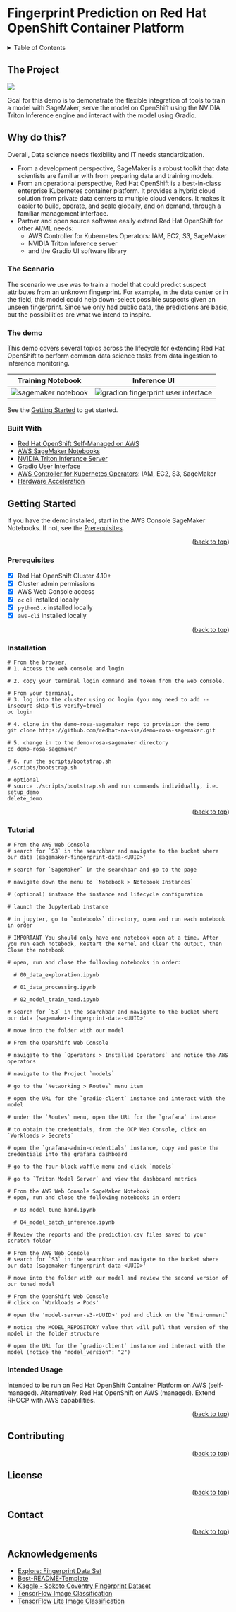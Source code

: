 # Fingerprint Prediction on Red Hat OpenShift Container Platform

<!-- Improved compatibility of back to top link: See: https://github.com/othneildrew/Best-README-Template/pull/73 -->
<a name="readme-top"></a>
<!--
*** Thank you for checking out this fingerprint prediction demonstration. If you have a suggestion
*** that would make this better, please fork the repo and create a pull request
*** or simply open an issue with the tag "enhancement".
*** Don't forget to give the project a star!
*** Thanks again! 
-->

<!-- TABLE OF CONTENTS -->
<details>
  <summary>Table of Contents</summary>
  <ol>
    <li>
      <a href="#about-the-project">About The Project</a>
      <ul>
        <li><a href="#about-the-model">About The Model</a></li>
        <li><a href="#built-with">Built With</a></li>
      </ul>
    </li>
    <li>
      <a href="#getting-started">Getting Started</a>
      <ul>
        <li><a href="#prerequisites">Prerequisites</a></li>
        <li><a href="#installation">Installation</a></li>
      </ul>
    </li>
    <li><a href="#usage">Usage</a></li>
    <li><a href="#roadmap">Roadmap</a></li>
    <li><a href="#contributing">Contributing</a></li>
    <li><a href="#license">License</a></li>
    <li><a href="#contact">Contact</a></li>
    <li><a href="#acknowledgments">Acknowledgments</a></li>
  </ol>
</details>

<!-- ABOUT THE PROJECT -->
## The Project

![](docs/ml-lifecycle-sm-ocp.png)

Goal for this demo is to demonstrate the flexible integration of tools to train a model with SageMaker, serve the model on OpenShift using the NVIDIA Triton Inference engine and interact with the model using Gradio.

## Why do this? 

Overall, Data science needs flexibility and IT needs standardization.
- From a development perspective, SageMaker is a robust toolkit that data scientists are familiar with from preparing data and training models.
- From an operational perspective, Red Hat OpenShift is a best-in-class enterprise Kubernetes container platform. It provides a hybrid cloud solution from private data centers to multiple cloud vendors. It makes it easier to build, operate, and scale globally, and on demand, through a familiar management interface.
- Partner and open source software easily extend Red Hat OpenShift for other AI/ML needs:
  - AWS Controller for Kubernetes Operators: IAM, EC2, S3, SageMaker
  - NVIDIA Triton Inference server
  - and the Gradio UI software library


### The Scenario

The scenario we use was to train a model that could predict suspect attributes from an unknown fingerprint.
For example, in the data center or in the field, this model could help down-select possible suspects given an unseen fingerprint.
Since we only had public data, the predictions are basic, but the possibilities are what we intend to inspire.

### The demo

This demo covers several topics across the lifecycle for extending Red Hat OpenShift to perform common
data science tasks from data ingestion to inference monitoring.

Training Notebook             |  Inference UI
:-------------------------:|:-------------------------:
![sagemaker notebook](docs/sagemaker-notebook.png) | ![gradion fingerprint user interface](docs/gradio-fingerprint-ui.png)

See the <a href="#getting-started">Getting Started</a> to get started.

### Built With

- [Red Hat OpenShift Self-Managed on AWS](https://www.redhat.com/en/resources/self-managed-openshift-sizing-subscription-guide)
- [AWS SageMaker Notebooks](https://aws.amazon.com/pm/sagemaker/)
- [NVIDIA Triton Inference Server](https://docs.nvidia.com/launchpad/ai/classification-openshift/latest/openshift-classification-triton-overview.html)
- [Gradio User Interface](https://gradio.app/)
- [AWS Controller for Kubernetes Operators](https://operatorhub.io/?provider=%5B%22Amazon%22%5D): IAM, EC2, S3, SageMaker
- [Hardware Acceleration](https://catalog.redhat.com/software/containers/nvidia/gpu-operator/5f9b0279ac3db90370a2128d)

<!-- GETTING STARTED -->
## Getting Started

If you have the demo installed, start in the AWS Console SageMaker Notebooks.
If not, see the <a href="#prerequisites">Prerequisites</a>.

<p align="right">(<a href="#readme-top">back to top</a>)</p>

### Prerequisites

- [x] Red Hat OpenShift Cluster 4.10+
- [x] Cluster admin permissions
- [x] AWS Web Console access
- [x] `oc` cli installed locally
- [x] `python3.x` installed locally
- [x] `aws-cli` installed locally

<p align="right">(<a href="#readme-top">back to top</a>)</p>

### Installation

```commandline
# From the browser,
# 1. Access the web console and login

# 2. copy your terminal login command and token from the web console.

# From your terminal,
# 3. log into the cluster using oc login (you may need to add --insecure-skip-tls-verify=true)
oc login

# 4. clone in the demo-rosa-sagemaker repo to provision the demo
git clone https://github.com/redhat-na-ssa/demo-rosa-sagemaker.git

# 5. change in to the demo-rosa-sagemaker directory
cd demo-rosa-sagemaker

# 6. run the scripts/bootstrap.sh 
./scripts/bootstrap.sh

# optional
# source ./scripts/bootstrap.sh and run commands individually, i.e.
setup_demo
delete_demo
```

<p align="right">(<a href="#readme-top">back to top</a>)</p>

<!-- USAGE EXAMPLES -->

### Tutorial

```commandline
# From the AWS Web Console
# search for `S3` in the searchbar and navigate to the bucket where our data (sagemaker-fingerprint-data-<UUID>'

# search for `SageMaker` in the searchbar and go to the page

# navigate down the menu to `Notebook > Notebook Instances`

# (optional) instance the instance and lifecycle configuration

# launch the JupyterLab instance

# in jupyter, go to `notebooks` directory, open and run each notebook in order

# IMPORTANT You should only have one notebook open at a time. After you run each notebook, Restart the Kernel and Clear the output, then Close the notebook

# open, run and close the following notebooks in order:

  # 00_data_exploration.ipynb
  
  # 01_data_processing.ipynb
  
  # 02_model_train_hand.ipynb

# search for `S3` in the searchbar and navigate to the bucket where our data (sagemaker-fingerprint-data-<UUID>'

# move into the folder with our model

# From the OpenShift Web Console

# navigate to the `Operators > Installed Operators` and notice the AWS operators

# navigate to the Project `models`

# go to the `Networking > Routes` menu item

# open the URL for the `gradio-client` instance and interact with the model

# under the `Routes` menu, open the URL for the `grafana` instance

# to obtain the credentials, from the OCP Web Console, click on `Workloads > Secrets`

# open the `grafana-admin-credentials` instance, copy and paste the credentials into the grafana dashboard

# go to the four-block waffle menu and click `models`

# go to `Triton Model Server` and view the dashboard metrics

# From the AWS Web Console SageMaker Notebook
# open, run and close the following notebooks in order:

  # 03_model_tune_hand.ipynb

  # 04_model_batch_inference.ipynb

# Review the reports and the prediction.csv files saved to your scratch folder

# From the AWS Web Console
# search for `S3` in the searchbar and navigate to the bucket where our data (sagemaker-fingerprint-data-<UUID>'

# move into the folder with our model and review the second version of our tuned model

# From the OpenShift Web Console
# click on `Workloads > Pods'

# open the 'model-server-s3-<UUID>' pod and click on the `Environment`

# notice the MODEL_REPOSITORY value that will pull that version of the model in the folder structure

# open the URL for the `gradio-client` instance and interact with the model (notice the "model_version": "2")

```

### Intended Usage

Intended to be run on Red Hat OpenShift Container Platform on AWS (self-managed). Alternatively, Red Hat OpenShift on AWS (managed).
Extend RHOCP with AWS capabilities.

<p align="right">(<a href="#readme-top">back to top</a>)</p>

<!-- ROADMAP -->

## Contributing

<p align="right">(<a href="#readme-top">back to top</a>)</p>

## License

<p align="right">(<a href="#readme-top">back to top</a>)</p>

## Contact

<p align="right">(<a href="#readme-top">back to top</a>)</p>

## Acknowledgements

- [Explore: Fingerprint Data Set](https://github.com/redhat-na-ssa/datasci-fingerprint.git)
- [Best-README-Template](https://github.com/othneildrew/Best-README-Template)
- [Kaggle - Sokoto Coventry Fingerprint Dataset](https://www.kaggle.com/datasets/ruizgara/socofing)
- [TensorFlow Image Classification](https://www.tensorflow.org/tutorials/images/classification#use_tensorflow_lite)
- [TensorFlow Lite Image Classification](https://www.tensorflow.org/lite/models/modify/model_maker/image_classification#simple_end-to-end_example)

